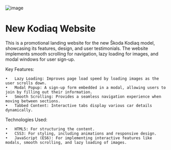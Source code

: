 
![image](https://github.com/user-attachments/assets/d52c5e2c-f960-496e-90b2-01b33435d508)


# New Kodiaq Website


This is a promotional landing website for the new Škoda Kodiaq model, showcasing its features, design, and user testimonials. The website implements smooth scrolling for navigation, lazy loading for images, and modal windows for user sign-up.

Key Features:

	•	Lazy Loading: Improves page load speed by loading images as the user scrolls down.
	•	Modal Popup: A sign-up form embedded in a modal, allowing users to join by filling out their information.
	•	Smooth Scrolling: Provides a seamless navigation experience when moving between sections.
	•	Tabbed Content: Interactive tabs display various car details dynamically.

Technologies Used:

	•	HTML5: For structuring the content.
	•	CSS3: For styling, including animations and responsive design.
	•	JavaScript (ES6): For implementing interactive features like modals, smooth scrolling, and lazy loading of images.


